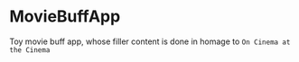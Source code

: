 # MovieBuffApp
Toy movie buff app, whose filler content is done in homage to `On Cinema at the Cinema`

